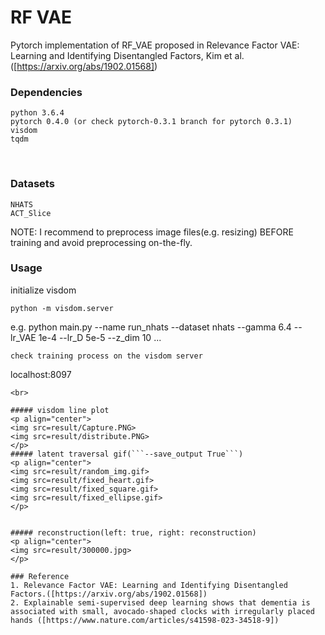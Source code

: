 # RF VAE
Pytorch implementation of RF_VAE proposed in Relevance Factor VAE: Learning and Identifying Disentangled Factors, Kim et al.([https://arxiv.org/abs/1902.01568])
<br>

### Dependencies
```
python 3.6.4
pytorch 0.4.0 (or check pytorch-0.3.1 branch for pytorch 0.3.1)
visdom
tqdm
```
<br>

### Datasets

```
NHATS
ACT_Slice
```
NOTE: I recommend to preprocess image files(e.g. resizing) BEFORE training and avoid preprocessing on-the-fly.
<br>

### Usage
initialize visdom
```
python -m visdom.server
```

e.g.
python main.py --name run_nhats --dataset nhats --gamma 6.4 --lr_VAE 1e-4 --lr_D 5e-5 --z_dim 10 ...
```
check training process on the visdom server
```
localhost:8097
```
<br>

##### visdom line plot
<p align="center">
<img src=result/Capture.PNG>
<img src=result/distribute.PNG>
</p>
##### latent traversal gif(```--save_output True```)
<p align="center">
<img src=result/random_img.gif>
<img src=result/fixed_heart.gif>
<img src=result/fixed_square.gif>
<img src=result/fixed_ellipse.gif>
</p>


##### reconstruction(left: true, right: reconstruction)
<p align="center">
<img src=result/300000.jpg>
</p>

### Reference
1. Relevance Factor VAE: Learning and Identifying Disentangled Factors.([https://arxiv.org/abs/1902.01568])
2. Explainable semi-supervised deep learning shows that dementia is associated with small, avocado-shaped clocks with irregularly placed hands ([https://www.nature.com/articles/s41598-023-34518-9])

